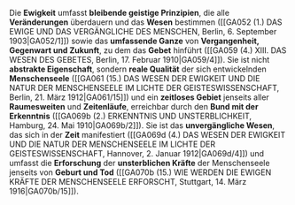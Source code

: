
Die **Ewigkeit** umfasst **bleibende geistige Prinzipien**, die alle **Veränderungen** überdauern und das **Wesen** bestimmen ([[GA052 (1.) DAS EWIGE UND DAS VERGÄNGLICHE DES MENSCHEN, Berlin, 6. September 1903|GA052/1]]) sowie das **umfassende Ganze** von **Vergangenheit, Gegenwart und Zukunft**, zu dem das **Gebet** hinführt ([[GA059 (4.) XIII. DAS WESEN DES GEBETES, Berlin, 17. Februar 1910|GA059/4]]). Sie ist nicht **abstrakte Eigenschaft**, sondern **reale Qualität** der sich entwickelnden **Menschenseele** ([[GA061 (15.) DAS WESEN DER EWIGKEIT UND DIE NATUR DER MENSCHENSEELE IM LICHTE DER GEISTESWISSENSCHAFT, Berlin, 21. März 1912|GA061/15]]) und ein **zeitloses Gebiet** jenseits aller **Raumesweiten** und **Zeitenläufe**, erreichbar durch den **Bund mit der Erkenntnis** ([[GA069b (2.) ERKENNTNIS UND UNSTERBLICHKEIT, Hamburg, 24. Mai 1910|GA069b/2]]). Sie ist das **unvergängliche Wesen**, das sich in der **Zeit** manifestiert ([[GA069d (4.) DAS WESEN DER EWIGKEIT UND DIE NATUR DER MENSCHENSEELE IM LICHTE DER GEISTESWISSENSCHAFT, Hannover, 2. Januar 1912|GA069d/4]]) und umfasst die **Erforschung** der **unsterblichen Kräfte** der Menschenseele jenseits von **Geburt und Tod** ([[GA070b (15.) WIE WERDEN DIE EWIGEN KRÄFTE DER MENSCHENSEELE ERFORSCHT, Stuttgart, 14. März 1916|GA070b/15]]).
